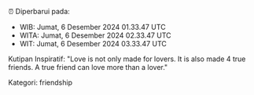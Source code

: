 ⏰ Diperbarui pada:
- WIB: Jumat, 6 Desember 2024 01.33.47 UTC
- WITA: Jumat, 6 Desember 2024 02.33.47 UTC
- WIT: Jumat, 6 Desember 2024 03.33.47 UTC

Kutipan Inspiratif:
"Love is not only made for lovers. It is also made 4 true friends. A true friend can love more than a lover."


Kategori: friendship


